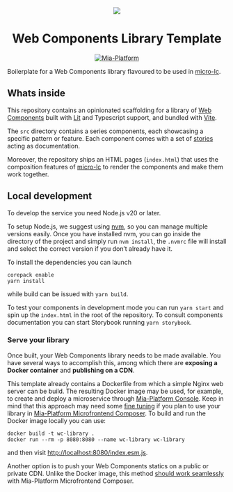 <div align="center">
  <img src="https://avatars.githubusercontent.com/u/92730708?s=96&v=4" /> 
  <h1>Web Components Library Template</h1>
</div>

<p align="center">
  <a href="https://mia-platform.eu/?utm_source=referral&utm_medium=github&utm_campaign=micro-lc">
    <img src="https://img.shields.io/badge/Supported%20by-Mia--Platform-green?style=for-the-badge&link=https://mia-platform.eu/&color=DE0D92&labelColor=214147" alt="Mia-Platform"/>
  </a>
</p>

Boilerplate for a Web Components library flavoured to be used in [micro-lc](https://micro-lc.io/docs).

## Whats inside

This repository contains an opinionated scaffolding for a library of [Web Components](https://developer.mozilla.org/en-US/docs/Web/API/Web_components) built with [Lit](https://lit.dev/) and Typescript support, and bundled with [Vite](https://vitejs.dev/).

The `src` directory contains a series components, each showcasing a specific pattern or feature. Each component comes with a set of [stories](https://storybook.js.org/docs) acting as documentation.

Moreover, the repository ships an HTML pages (`index.html`) that uses the composition features of [micro-lc](https://micro-lc.io/api/composer-api) to render the components and make them work together.

## Local development

To develop the service you need Node.js v20 or later.

To setup Node.js, we suggest using [nvm](https://github.com/creationix/nvm), so you can manage multiple versions easily. Once you have installed nvm, you can go inside the directory of the project and simply run `nvm install`, the `.nvmrc` file will install and select the correct version if you don’t already have it.

To install the dependencies you can launch

```shell
corepack enable
yarn install
```

while build can be issued with `yarn build`.

To test your components in development mode you can run `yarn start` and spin up the `index.html` in the root of the repository. To consult components documentation you can start Storybook running `yarn storybook`.

### Serve your library

Once built, your Web Components library needs to be made available. You have several ways to accomplish this, among which there are **exposing a Docker container** and **publishing on a CDN**.

This template already contains a Dockerfile from which a simple Nginx web server can be build. The resulting Docker image may be used, for example, to create and deploy a microservice through [Mia-Platform Console](https://docs.mia-platform.eu/docs/console/tutorials/configure-marketplace-components/create-a-custom-microservice). Keep in mind that this approach may need some [fine tuning](https://docs.mia-platform.eu/docs/microfrontend-composer/external-components/overview#sourcing) if you plan to use your library in [Mia-Platform Microfrontend Composer](https://docs.mia-platform.eu/docs/microfrontend-composer/what-is). To build and run the Docker image locally you can use:

```shell
docker build -t wc-library .
docker run --rm -p 8080:8080 --name wc-library wc-library
```

and then visit <http://localhost:8080/index.esm.js>.

Another option is to push your Web Components statics on a public or private CDN. Unlike the Docker image, this method [should work seamlessly](https://docs.mia-platform.eu/docs/microfrontend-composer/external-components/overview#public-cdn) with Mia-Platform Microfrontend Composer.

